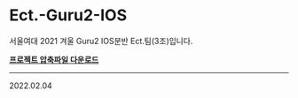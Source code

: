 # Ect.-Guru2-IOS
서울여대 2021 겨울 Guru2 IOS분반 
Ect.팀(3조)입니다.

**[프로젝트 압축파일 다운로드](https://drive.google.com/file/d/1sWNwhn49mDeNpU3ul2YdfEketAokX9mB/view?usp=sharing)**


---
2022.02.04
